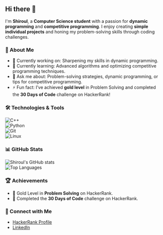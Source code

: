 ## Hi there 👋  

I'm **Shiroul**, a **Computer Science student** with a passion for **dynamic programming** and **competitive programming**. I enjoy creating **simple individual projects** and honing my problem-solving skills through coding challenges.  

### 🌟 About Me  
- 🔭 Currently working on: Sharpening my skills in dynamic programming.  
- 🌱 Currently learning: Advanced algorithms and optimizing competitive programming techniques.  
- 💬 Ask me about: Problem-solving strategies, dynamic programming, or tips for competitive programming.  
- ⚡ Fun fact: I’ve achieved **gold level** in Problem Solving and completed the **30 Days of Code** challenge on HackerRank!  

### 🛠️ Technologies & Tools  
![C++](https://img.shields.io/badge/-C++-00599C?style=flat&logo=c%2B%2B&logoColor=white)  
![Python](https://img.shields.io/badge/-Python-3776AB?style=flat&logo=python&logoColor=white)  
![Git](https://img.shields.io/badge/-Git-F05032?style=flat&logo=git&logoColor=white)  
![Linux](https://img.shields.io/badge/-Linux-FCC624?style=flat&logo=linux&logoColor=black)

### 📊 GitHub Stats  
![Shiroul's GitHub stats](https://github-readme-stats.vercel.app/api?username=shiroul&show_icons=true&theme=radical)  
![Top Languages](https://github-readme-stats.vercel.app/api/top-langs/?username=shiroul&layout=compact&theme=radical)  

### 🏆 Achievements  
- 🥇 Gold Level in **Problem Solving** on HackerRank.  
- 📅 Completed the **30 Days of Code** challenge on HackerRank.  

### 🔗 Connect with Me  
- [HackerRank Profile](https://www.hackerrank.com/profile/mjamiulakbar)  
- [LinkedIn](https://www.linkedin.com/in/muhamad-jamiul-akbar-1364b11a4/)  
